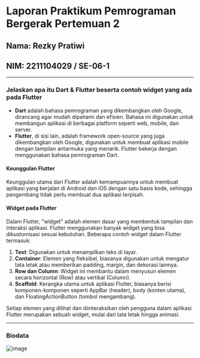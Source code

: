 # Laporan Praktikum Pemrograman Bergerak Pertemuan 2

## Nama: Rezky Pratiwi
## NIM: 2211104029 / SE-06-1  

---

###  Jelaskan apa itu Dart & Flutter beserta contoh widget yang ada pada Flutter  

- **Dart** adalah bahasa pemrograman yang dikembangkan oleh Google, dirancang agar mudah dipahami dan efisien. Bahasa ini digunakan untuk membangun aplikasi di berbagai platform seperti web, mobile, dan server.  
- **Flutter**, di sisi lain, adalah framework open-source yang juga dikembangkan oleh Google, digunakan untuk membuat aplikasi mobile dengan tampilan antarmuka yang menarik. Flutter bekerja dengan menggunakan bahasa pemrograman Dart.  

#### Keunggulan Flutter  
Keunggulan utama dari Flutter adalah kemampuannya untuk membuat aplikasi yang berjalan di Android dan iOS dengan satu basis kode, sehingga pengembang tidak perlu membuat dua aplikasi terpisah.  

#### Widget pada Flutter  
Dalam Flutter, "widget" adalah elemen dasar yang membentuk tampilan dan interaksi aplikasi. Flutter menggunakan banyak widget yang bisa dikustomisasi sesuai kebutuhan. Beberapa contoh widget dalam Flutter termasuk:
1. **Text**: Digunakan untuk menampilkan teks di layar.  
2. **Container**: Elemen yang fleksibel, biasanya digunakan untuk mengatur tata letak atau memberikan padding, margin, dan dekorasi lainnya.  
3. **Row dan Column**: Widget ini membantu dalam menyusun elemen secara horizontal (Row) atau vertikal (Column).  
4. **Scaffold**: Kerangka utama untuk aplikasi Flutter, biasanya berisi komponen-komponen seperti AppBar (header), body (konten utama), dan FloatingActionButton (tombol mengambang).  

Setiap elemen yang dilihat dan diinteraksikan oleh pengguna dalam aplikasi Flutter merupakan sebuah widget, mulai dari tata letak hingga animasi.  

---

### Biodata
![image](02_Pengenalan_Flutter/assets/biodata.png)

